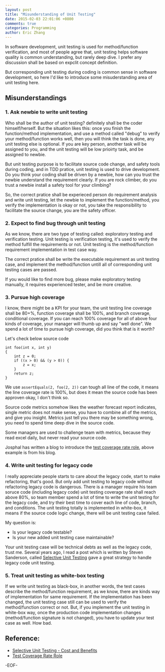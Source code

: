 ```yaml
---
layout: post
title: "Misunderstanding of Unit Testing"
date: 2015-02-03 22:01:06 +0800
comments: true
categories: Programming
author: Eric Zhang
---
```


In software development, unit testing is used for method/function verification, and most of people agree that, unit testing helps software quality is common understanding, but rarely deep dive. I prefer any discussion shall be based on expclit concept definition.

But corresponding unit testing during coding is common sense in software development, so here I'd like to introduce some misuderstanding area of unit testing here.

## Misunderstandings

### 1. Ask newbie to write unit testing

Who shall be the author of unit testing? definitely shall be the coder himself/herself. But the situation likes this: once you finish the function/method implementation, and use a method called "debug" to verify your method/function works well, then you will think the task is done, any unit testing else is optional. If you are key person, another task will be assigned to you, and the unit testing will be low prioirty task, and be assigned to newbie.

But unit testing purpose is to facilitate source code change, and safety tools during coding, and in TDD pratice, unit testing is used to drive development. Do you think your coding shall be driven by a newbie, how can you trust the newbie understand the requirement clearly. If you are rock climber, do you trust a newbie install a safety tool for your climbing?

So, the correct pratice shall be experieced person do requirement analysis and write unit testing, let the newbie to implement the function/method, you verify the implementation is okay or not, you take the responsibility to facilitate the source change, you are the safety officer.

### 2. Expect to find bug through unit testing

As we know, there are two type of testing called: exploratory testing and verification testing. Unit testing is verification testing, it's used to verify the method fulfill the requirements or not. Unit testing is the method/function requirement implementation in test case way.

The correct pratice shall be write the executable requirement as unit testing case, and implement the method/function untill all of corresponding unit testing cases are passed.

If you would like to find more bug, please make exploratory testing manually, it requires experienced tester, and be more creative.

### 3. Pursue high coverage

I know, there might be a KPI for your team, the unit testing line coverage shall be 80+%, function coverage shall be 100%, and branch coverage, conditional coverage. If you can reach 100% coverage for all of above four kinds of coverage, your manager will thumb up and say "well done". We spend a lot of time to pursue high coverage, did you think that is it worth? 

Let's check below source code
```
int foo(int x, int y)
{
    int z = 0;
    if ((x > 0) && (y > 0)) {
        z = x;
    }
    return z;
}
```
We use `assertEquals(2, foo(2, 2))` can tough all line of the code, it means the line coverage rate is 100%, but does it mean the source code has been approven okay, I don't think so.

Source code metrics somehow likes the weather forecast report indicates, single metric does not make sense, you have to combine all of the metrics, and give you insight. Metrics just tell you there may be something wrong, you need to spend time deep dive in the source code.

Some managers are used to challenge team with metrics, because they read excel daily, but never read your source code.

Josphal has written a blog to introduce the [test coverage rate role](http://www.infoq.com/cn/articles/test-coverage-rate-role "test coverage rate role"), above example is from his blog.

### 4. Write unit testing for legacy code

I really appreciate people starts to care about the legacy code, start to make refactoring, that's good. But only add unit testing to legacy code without refactoring legacy code is dangerous. There is a manager require his team soruce code (including legacy code) unit testing coverage rate shall reach above 80%, so team member spend a lot of time to write the unit testing for the legacy code, and try their best time to cover each line of code, branch, and conditions. The unit testing totally is implemented in white-box, it means if the source code logic change, there will be unit testing case failed.

My question is:

- Is your legacy code testable?
- Is your new added unit testing case maintainable?

Your unit testing case will be technical debts as well as the legacy code, trust me. Several years ago, I read a post which is written by Steven Sanderson, called [Selective Unit Testing](http://blog.stevensanderson.com/2009/11/04/selective-unit-testing-costs-and-benefits/ "selective unit testing") gave a great strategy to handle legacy code unit testing.

### 5. Treat unit testing as white-box testing

If we write unit testing as black-box, in another words, the test cases describe the method/function requirement, as we know, there are kinds way of implementation for same requirement. If the implementation has been changed, the unit testing case still can be used to verify the method/function correct or not. But, if you implement the unit testing in white-box way, once the production code implementation changes (method/function signature is not changed), you have to update your test case as well. How bad.

## Reference:

- [Selective Unit Testing - Cost and Benefits](http://blog.stevensanderson.com/2009/11/04/selective-unit-testing-costs-and-benefits/ "selective unit testing")
- [Test Coverage Rate Role](http://www.infoq.com/cn/articles/test-coverage-rate-role "test coverage rate role")

-EOF- 




